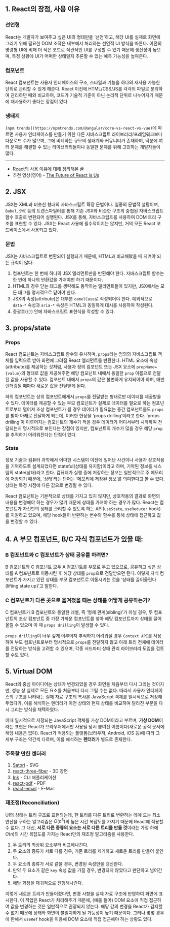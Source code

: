 ## 1. React의 장점, 사용 이유
### 선언형
React는 개발자가 보여주고 싶은 UI의 형태만을 ‘선언’하고, 해당 UI를 실제로 화면에 그리기 위해 필요한 DOM 조작은 내부에서 처리하는 선언적 UI 방식을 따른다. 이전의 명령형 UI에 비해 더 적은 코드로 직관적인 UI를 구성할 수 있기 때문에 생산성이 높으며, 특정 상황에 UI가 어떠한 상태일지 추론할 수 있는 예측 가능성을 높여준다.

### 컴포넌트
React 컴포넌트는 사용자 인터페이스의 구조, 스타일과 기능을 하나의 재사용 가능한 단위로 관리할 수 있게 해준다. React 이전에 HTML/CSS/JS를 각각의 파일로 분리하여 관리하던 때와 비교하여, 코드가 기술적 기준이 아닌 논리적 단위로 나누어지기 때문에 재사용하기 좋다는 장점이 있다. 

### 생태계
`[npm trends](https://npmtrends.com/@angular/core-vs-react-vs-vue)`에 따르면 사용자 인터페이스를 만들기 위한 다른 자바스크립트 라이브러리/프레임워크보다 다운로드 수가 많으며, 그에 비례하는 규모의 생태계와 커뮤니티가 존재하며, 덕분에 여러 문제를 해결할 수 있는 라이브러리들이나 동일한 문제를 위해 고민하는 개발자들이 많다.

---

- [React의 사용 이유에 대해 정리해본 글](https://hatchery.pages.dev/react-a-high-level-perspective/)
- 추천 영상(영어) - [The Future of React is Us](https://www.youtube.com/watch?v=DRebGnDxgFs)

## 2. JSX
JSX는 XML과 비슷한 형태의 자바스크립트 확장 문법이다. 일종의 문법적 설탕이며, `Babel`, `SWC` 등의 트랜스파일러를 통해 기존 JSX와 비슷한 구조의 중첩된 자바스크립트 함수 호출로 변환되어 실행된다. JSX를 통해, 자바스크립트를 사용하여 DOM 트리 구조를 표현할 수 있다. JSX는 React 사용에 필수적이지는 않지만, 거의 모든 React 코드베이스에서 사용되고 있다.

### 문법
JSX는 자바스크립트로 변환되어 실행되기 때문에, HTML과 비교해봤을 때 지켜야 되는 규칙이 많다.

1. 컴포넌트는 한 번에 하나의 JSX 엘리먼트만을 반환해야 한다. 자바스크립트 함수는 한 번에 하나의 반환값을 가져야만 하기 때문이다.
2. HTML의 경우 닫는 태그를 생략해도 동작하는 엘리먼트들이 있지만, JSX에서는 모든 태그를 명시적으로 닫아야 한다.
3. JSX의 속성(attribute)은 대부분 `camelCase`로 작성되어야 한다. 예외적으로 `data-*` 속성과 `aria-*` 속성은 HTML과 동일하게 대시를 사용하여 작성된다.
4. 중괄호(`{}`) 안에 자바스크립트 표현식을 작성할 수 있다.

## 3. props/state
### Props
React 컴포넌트는 자바스크립트 함수와 유사하며, `props`라는 임의의 자바스크립트 객체를 입력으로 받아 화면에 그려질 React 엘리먼트를 반환한다. HTML 요소에 속성(attribute)를 제공하는 것처럼, 사용자 정의 컴포넌트 또는 JSX 요소에 `propName={value}`의 형태로 값을 제공해주면 해당 컴포넌트 내에서 동일한 `prop` 이름으로 전달된 값을 사용할 수 있다. 컴포넌트 내에서 `props`의 값은 불변하게 유지되어야 하며, 매번 렌더링될 때마다 새로운 값을 전달받게 된다.

하위 컴포넌트는 상위 컴포넌트에게서 `props`를 전달받는 형태로만 데이터를 제공받을 수 있다. 데이터를 제공할 수 있는 부모 컴포넌트가 실제로 데이터를 필요로 하는 컴포넌트로부터 멀어져 조상 컴포넌트가 될 경우 데이터가 필요없는 중간 컴포넌트들도 `props`를 받아 아래로 전달하게 되는데, 이러한 현상을 ‘props drilling’이라고 한다. ‘props drilling’이 이루어지는 컴포넌트의 개수가 적을 경우 데이터가 어디서부터 시작하여 전달되는지 명시적으로 보인다는 장점이 있지만, 컴포넌트의 개수가 많을 경우 해당 `prop`을 추적하기 어려워진다는 단점이 있다.

### State
정보 기술과 컴퓨터 과학에서 어떠한 시스템이 이전에 일어난 사건이나 사용자 상호작용을 기억하도록 설계되었다면 stateful(상태를 유지함)이라고 하며, 기억된 정보를 시스템의 state(상태)라고 한다. 컴퓨터가 실행 중에 저장하는 정보는 일반적으로 주 메모리에 저장되기 때문에, ‘상태’라는 단어는 ‘메모리에 저장된 정보’를 의미한다고 볼 수 있다. 상태는 특정 시점에 다른 값으로 변경될 수 있다.

React 컴포넌트는 기본적으로 상태를 가지고 있지 않지만, 상호작용의 결과로 화면의 내용을 변경해야 하는 경우가 많기 때문에 상태를 가져야 하는 경우가 많다. React는 컴포넌트가 자신만의 상태를 관리할 수 있도록 하는 API(`useState`, `useReducer` hook)를 지원하고 있으며, 해당 hook들이 반환하는 변수와 함수를 통해 상태에 접근하고 값을 변경할 수 있다.

## 4. A 부모 컴포넌트, B/C 자식 컴포넌트가 있을 때:
### B 컴포넌트와 C 컴포넌트가 상태 공유를 하려면?
B 컴포넌트와 C 컴포넌트 모두 A 컴포넌트를 부모로 두고 있으므로, 공유하고 싶은 상태를 A 컴포넌트로 이동시킨 후 해당 상태를 `prop`으로 전달받으면 된다. 이렇게 자식 컴포넌트가 가지고 있던 상태를 부모 컴포넌트로 이동시키는 것을 ‘상태를 끌어올린다(lifting state up)’고 말한다.

### C 컴포넌트가 다른 곳으로 옮겨졌을 때는 상태를 어떻게 공유하는가?
C 컴포넌트가 B 컴포넌트와 동일한 레벨, 즉 ‘형제 관계(sibling)’가 아닐 경우, 두 컴포넌트의 조상 컴포넌트 중 가장 가까운 컴포넌트를 찾아 해당 컴포넌트까지 상태를 끌어올릴 수 있으며 이 때 `props drilling`이 발생할 수 있다.

`props drilling`이 너무 깊게 이루어져 추적하기 어려워질 경우 `Context API`를 사용하여 부모 컴포넌트로부터 명시적으로 `props`를 전달하지 않고 아래 트리 전체에 데이터를 전달하는 방식을 고려할 수 있으며, 각종 서드파티 상태 관리 라이브러리 도입을 검토할 수도 있다.

## 5. Virtual DOM
React의 중심 아이디어는 상태가 변경되었을 경우 화면을 처음부터 다시 그리는 것이지만, 성능 상 실제로 모든 요소를 처음부터 다시 그릴 수는 없다. 따라서 사용자 인터페이스의 구조를 나타내는 실제 자료 구조의 복사본 JavaScript 객체를 일시적으로 저장해두었다가, 이를 해석하는 렌더러가 이전 상태와 현재 상태를 비교하여 달라진 부분을 다시 그리는 방식을 채택하였다.

이때 일시적으로 저장되는 JavaScript 객체를 가상 DOM이라고 부르며, **가상 DOM**이라는 표현은 React가 브라우저에서만 사용될 당시 붙여진 이름이다(새로운 공식 문서에 해당 내용은 없다). React가 적용되는 플랫폼(브라우저, Android, iOS 등)에 따라 그 세부 구조는 약간씩 다르며, 이를 해석하는 **렌더러**가 별도로 존재한다.

### 주목할 만한 렌더러

1. [Satori](https://github.com/vercel/satori) - SVG
2. [react-three-fiber](https://github.com/pmndrs/react-three-fiber) - 3D 장면
3. [Ink](https://github.com/vadimdemedes/ink) - CLI 애플리케이션
4. [react-pdf](https://github.com/diegomura/react-pdf) - PDF
5. [react-email](https://github.com/resend/react-email) - E-Mail

### 재조정(**Reconciliation**)

UI의 상태는 트리 구조로 표현되는데, 한 트리를 다른 트리로 변환하는 데에 드는 최소 연산을 구하는 알고리즘은 $O(n^3)$의 높은 시간 복잡도를 가지기 때문에 React에 적용할 수 없다. 그 대신, **서로 다른 종류의 요소는 서로 다른 트리를 만들 것**이라는 가정 하에 $O(n)$의 시간 복잡도를 가지는 React만의 재조정 알고리즘을 사용한다.

1. 두 트리의 최상위 요소부터 비교해나간다.
2. 두 요소의 종류가 서로 다를 경우, 기존 트리를 제거하고 새로운 트리를 만들어 붙인다.
3. 두 요소의 종류가 서로 같을 경우, 변경된 속성만을 갱신한다.
4. 만약 두 요소가 같은 `key` 속성 값을 가질 경우, 변경되지 않았다고 판단하고 넘어간다.
5. 해당 과정을 재귀적으로 진행해나간다.

이렇게 새로운 트리가 만들어졌다면, 변경 사항을 실제 자료 구조에 반영하여 화면에 표시한다. 이 작업은 React가 처리해주기 때문에, (예를 들어) DOM 요소에 직접 접근하여 값을 변경하는 것은 일반적으로 권장되지 않는다. 해당 값의 변경을 React가 감지할 수 없기 때문에 상태와 화면이 불일치하게 될 가능성이 높기 때문이다. 그러나 몇몇 경우에 한해서 `useRef` hook을 이용해 DOM 요소에 직접 접근해야 하는 상황도 있다.
